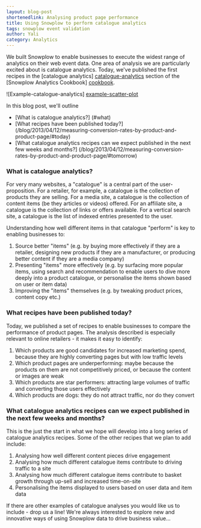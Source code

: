 ```yaml
---
layout: blog-post
shortenedlink: Analysing product page performance
title: Using Snowplow to perform catalogue analytics
tags: snowplow event validation
author: Yali
category: Analytics
---
```


We built Snowplow to enable businesses to execute the widest range of analytics on their web event data. One area of analysis we are particularly excited about is catalogue analytics. Today, we've published the first recipes in the [catalogue analytics] [catalogue-analytics] section of the [Snowplow Analytics Cookbook] [cookbook].

![Example-catalogue-analytics] [example-scatter-plot]

In this blog post, we'll outline

* [What is catalogue analytics?] (#what)
* [What recipes have been published today?] (/blog/2013/04/12/measuring-conversion-rates-by-product-and-product-page/#today)
* [What catalogue analytics recipes can we expect published in the next few weeks and months?] (/blog/2013/04/12/measuring-conversion-rates-by-product-and-product-page/#tomorrow)

<!--more-->

<a name="what"><h3>What is catalogue analytics?</h3></a>

For very many websites, a "catalogue" is a central part of the user-proposition. For a retailer, for example, a catalogue is the collection of products they are selling. For a media site, a catalogue is the collection of content items (be they articles or videos) offered. For an affiliate site, a catalogue is the collection of links or offers available. For a vertical search site, a catalogue is the list of indexed entries presented to the user.

Understanding how well different items in that catalogue "perform" is key to enabling businesses to:

1. Source better "items" (e.g. by buying more effectively if they are a retailer, designing new products if they are a manufacturer, or producing better content if they are a media company)
2. Presenting "items" more effectively (e.g. by surfacing more popular items, using search and recommendation to enable users to dive more deeply into a product catalogue, or personalise the items shown based on user or item data)
3. Improving the "items" themselves (e.g. by tweaking product prices, content copy etc.)

<a name="today"><h3>What recipes have been published today?</h3></a>

Today, we published a set of recipes to enable businesses to compare the performance of product pages. The analysis described is especially relevant to online retailers - it makes it easy to identify:

1. Which products are good candidates for increased marketing spend, because they are highly converting pages but with low traffic levels
2. Which product pages are underperforming: maybe because the products on them are not competitively priced, or because the content or images are weak
3. Which products are star performers: attracting large volumes of traffic and converting those users effectively
4. Which products are dogs: they do not attract traffic, nor do they convert

<a name="tomorrow"><h3>What catalogue analytics recipes can we expect published in the next few weeks and months?</h3></a> 

This is the just the start in what we hope will develop into a long series of catalogue analytics recipes. Some of the other recipes that we plan to add include:

1. Analysing how well different content pieces drive engagement
2. Analysing how much different catalogue items contribute to driving traffic to a site
3. Analysing how much different catalogue items contribute to basket growth through up-sell and increased time-on-site
4. Personalising the items displayed to users based on user data and item data

If there are other examples of catalogue analyses you would like us to include - drop us a line! We're always interested to explore new and innovative ways of using Snowplow data to drive business value...

[example-scatter-plot]: /static/img/analytics/catalogue-analytics/product-page-performance/scatter-plot.jpg
[catalogue-analytics]: /analytics/catalogue-analytics/overview.html
[cookbook]: /analytics/index.html